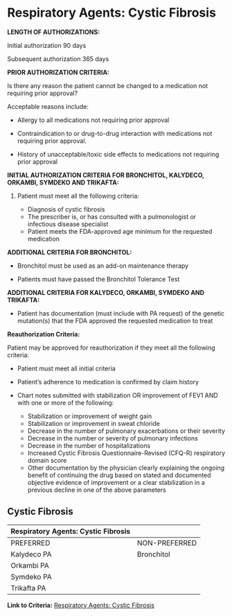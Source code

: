 # Respiratory Agents: Cystic Fibrosis

**LENGTH OF AUTHORIZATIONS:**

Initial authorization 90 days

Subsequent authorization 365 days

**PRIOR AUTHORIZATION CRITERIA:**

Is there any reason the patient cannot be changed to a medication not requiring prior approval?

Acceptable reasons include:

- Allergy to all medications not requiring prior approval

- Contraindication to or drug-to-drug interaction with medications not requiring prior approval.

- History of unacceptable/toxic side effects to medications not requiring prior approval

**INITIAL AUTHORIZATION CRITERIA FOR BRONCHITOL, KALYDECO, ORKAMBI, SYMDEKO AND TRIKAFTA:**

1. Patient must meet all the following criteria:

    - Diagnosis of cystic fibrosis
    - The prescriber is, or has consulted with a pulmonologist or infectious disease specialist
    - Patient meets the FDA-approved age minimum for the requested medication

**ADDITIONAL CRITERIA FOR BRONCHITOL:**

- Bronchitol must be used as an add-on maintenance therapy

- Patients must have passed the Bronchitol Tolerance Test

**ADDITIONAL CRITERIA FOR KALYDECO, ORKAMBI, SYMDEKO AND TRIKAFTA:**

- Patient has documentation (must include with PA request) of the genetic mutation(s) that the FDA approved the requested medication to treat

**Reauthorization Criteria:**

Patient may be approved for reauthorization if they meet all the following criteria:

- Patient must meet all initial criteria

- Patient’s adherence to medication is confirmed by claim history
- Chart notes submitted with stabilization OR improvement of FEV1 AND with one or more of the following:
  - Stabilization or improvement of weight gain
  - Stabilization or improvement in sweat chloride
  - Decrease in the number of pulmonary exacerbations or their severity
  - Decrease in the number or severity of pulmonary infections
  - Decrease in the number of hospitalizations
  - Increased Cystic Fibrosis Questionnaire-Revised (CFQ-R) respiratory domain score
  - Other documentation by the physician clearly explaining the ongoing benefit of continuing the drug based on stated and documented objective evidence of improvement or a clear stabilization in a previous decline in one of the above parameters

## Cystic Fibrosis

| Respiratory Agents: Cystic Fibrosis               |                |
|---------------------------------------------------|----------------|
| PREFERRED                                         | NON-PREFERRED  |
| Kalydeco PA                                       | Bronchitol     |
| Orkambi PA                                        |                |
| Symdeko PA                                        |                |
| Trikafta PA                                       |                |

**Link to Criteria:** [Respiratory Agents: Cystic Fibrosis](https://pharmacy.medicaid.ohio.gov/sites/default/files/20220415_UPDL_Criteria_FINAL_.pdf#page=88)
